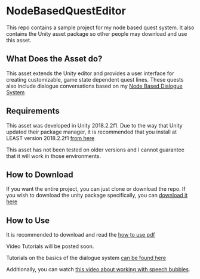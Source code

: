 # NodeBasedQuestEditor

This repo contains a sample project for my node based quest system. It also contains the Unity asset package so other people may download and use this asset.

## What Does the Asset do?

This asset extends the Unity editor and provides a user interface for creating customizable, game state dependent quest lines. These quests also include dialogue conversations based on my [Node Based Dialogue System](https://github.com/mphilipp622/NodeBasedDialogueSystem)

## Requirements

This asset was developed in Unity 2018.2.2f1. Due to the way that Unity updated their package manager, it is recommended that you install at LEAST version 2018.2.2f1 [from here](https://unity3d.com/get-unity/download?thank-you=update&download_nid=57864&os=Win)

This asset has not been tested on older versions and I cannot guarantee that it will work in those environments.

## How to Download

If you want the entire project, you can just clone or download the repo. If you wish to download the unity package specifically, you can [download it here](https://github.com/mphilipp622/NodeBasedQuestEditor/blob/master/NodeBasedQuestSystem.unitypackage)

## How to Use

It is recommended to download and read the [how to use pdf](https://github.com/mphilipp622/NodeBasedQuestEditor/blob/master/Assets/Node_Editor/HowToUseQuestEditor.pdf)

Video Tutorials will be posted soon.

Tutorials on the basics of the dialogue system [can be found here](https://www.youtube.com/watch?v=lCHmfbOH5iI&feature=youtu.be)

Additionally, you can watch [this video about working with speech bubbles](https://www.youtube.com/watch?v=U3Y4K0q5zoY&feature=youtu.be).